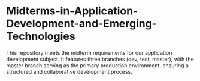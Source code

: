 # Midterms-in-Application-Development-and-Emerging-Technologies
This repository meets the midterm requirements for our application development subject. It features three branches (dev, test, master), with the master branch serving as the primary production environment, ensuring a structured and collaborative development process.
